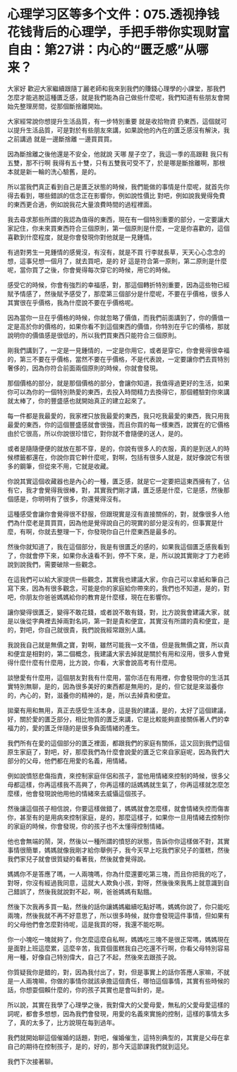 # 心理学习区等多个文件：075.透视挣钱花钱背后的心理学，手把手带你实现财富自由：第27讲：内心的“匮乏感”从哪来？

大家好 歡迎大家繼續跟隨丁麗老師和我來到我們的賺錢心理學的小課堂，那我們怎麼才能逃脫這種匱乏感，就是我們能為自己做些什麼呢，我們知道有些朋友會開始先整理房間，從那個斷捨離開始。

大家經常說你想提升生活品質，有一步特別重要 就是收拾物資 扔東西，這個就可以提升生活品質，可是對於有些朋友來講，如果說他的內在的匱乏感沒有解決，我之前講過 就是一邊斷捨離 一邊買買買。

因為斷捨離之後他還是不安全，他就說 天哪 屋子空了，我這一季的高跟鞋 我只有五雙，那不行啊 我得有五十雙，只有五雙我可受不了，於是哪是斷捨離啊，那根本就是新一輪的洗心驗舊，是的。

所以當我們真正看到自己是匱乏狀態的時候，我們能做的事情是什麼呢，就首先你得去看到，哪些錯誤的信念正在影響你，例如說性價比 對吧，例如說我覺得免費的東西更合適，例如說我花大量浪費時間的過程裡面。

我去尋求那些所謂的我認為值得的東西，現在有一個特別重要的部分，一定要讓大家記住，你未來買東西符合三個原則，第一個原則是什麼，一定是你喜歡的，這個喜歡到什麼程度，就是你會發現你對他就是一見鍾情。

有過對男生一見鍾情的感覺沒，有沒有，就是不買 行李就長草，天天心心念念的想，這事兒想一個月了，就去買吧，是的 好 這是符合第一原則，第二原則是什麼呢，當你買了之後，你會覺得每次穿它的時候，用它的時候。

感受它的時候，你會有強烈的幸福感，對，那這個轉折特別重要，因為這些物已經賦予情感了，然後賦予感受了，那麼第三個部分是什麼呢，不要在乎價格，很多人其實很在乎價格，我為什麼說不要在乎價格呢。

因為當你一旦在乎價格的時候，你就忽略了價值，而我們前面講到了，你的價值一定是高於你的價格的，如果你看不到這個東西的價值，你特別在乎它的價格，那就說明你的價值感是很低的，所以我們買東西只能符合三個原則。

剛我們講到了，一定是一見鍾情的，一定是你用它，或者是穿它，你會覺得很幸福的，第三不要在乎價格，當然不要在乎價格，不是代表說，一定要讓你們去買特別奢侈的，因為你符合前面兩個原則的時候，你就會發現。

那個價格的部分，就是那個價格的部分，會讓你知道，我值得過更好的生活，如果你可以為你的一個特別熱愛的東西，去投入時間精力去換得它，那個體驗對你來講就太棒了，你的豐盛感也就開始真正的建立起來了。

每一件都是我最愛的，我家裡只放我最愛的東西，我只吃我最愛的東西，我只用我最愛的東西，你的這個豐盛感就會很強，而且你買的每一樣東西，說實在的它價格由於它很高，所以你說很珍惜它，對你就不會隨便的送人，是的。

或者是隨隨便便的就放在那不穿，是的，你說有很多人的衣服，真的是到送人的時候標籤都還在，你說你買它幹什麼呢，對啊，包括有很多人就是，就好像說它有很多的鋼筆，但從來不用，它就是收藏。

你說其實這個收藏器也是內心的一種，匱乏感，就是它一定要把這東西擁有了，佔有它，我才會覺得我很棒，對，其實我們剛才講，匱乏感是什麼，它是感，然後那個感是，你明明有了很多，你還覺得沒有。

這種感受會讓你會覺得很不舒服，但跟現實是沒有直接關係的，對，就像很多人他們為什麼老是買買買，因為他是覺得說自己的現實的部分是沒有的，但事實是什麼，有啊，你就去整理一下，你發現你自己什麼東西是最多的。

然後你就知道了，我在這個部分，我是有很匱乏的感的，如果我這個匱乏感我看到了，你就會停下來，如果你永遠看不到，停不下來，是，所以說其實剛才丁力老師說到說我們，需要破除一些觀念。

在這我們可以給大家提供一些觀念，其實我也建議大家，你自己可以拿紙和筆自己寫下來，因為有很多觀念，可能是你的家庭給你帶來的，我們也不知道，是的，對吧，你朋友你爸爸媽媽給你的教育是什麼樣，現在在影響你。

讓你變得很匱乏，變得不敢花錢，或者說不敢有錢，對，比方說我會建議大家，就是以後從字典裡去掉兩對名詞，第一對是貴和便宜，其實沒有所謂的貴和便宜，是的，對吧，你自己就很貴，我們說我經常跟別人講。

我說我自己就是無價之寶，對啊，雖然可能我一文不值，但是我無價之寶，所以貴和便宜是相對的，第二個概念，我建議大家去掉就是關於有用和沒用，很多人會覺得什麼什麼有什麼用，比方說，你看，大家會說高考有什麼用。

談戀愛有什麼用，這個朋友對我有什麼用，當你活在有用裡，你會發現你的生活其實特別無聊，是的，因為很多美好的東西都是無用的，是的，但它就是來滋養你的，內心的，對，滋養你的精神的，是，所以去掉貴和便宜。

拋棄有用和無用，真正去感受生活本身，這是我的建議，是的，太好了這個建議，好，關於愛的匱乏部分，相比物質的匱乏來講，它是比較能夠直接關係著人們的幸福力的，愛的匱乏伴隨的是很多負面情緒的產生。

我們所有在愛的這個部分的匱乏裡面，都跟我們的家庭有關係，這又回到我們這個原生家庭了，對吧，好，那麼我們為什麼會說愛的匱乏它來自家庭呢，因為我們大部分的父母，他們都在用愛的名義，用情緒。

例如說憤怒悲傷指責，來控制家庭伴侶和孩子，當他用情緒來控制的時候，很多父母都這樣，你再這樣我不高興了，你再這樣的話媽媽就生氣了，你再這樣就怎麼怎麼樣，他會發現說他用他的情緒來去威懾這個孩子。

然後讓這個孩子相信說，你要這樣做錯了，媽媽就會怎麼樣，就會情緒失控而傷害你，甚至有的是用病來控制家庭，是的，那麼這樣子，如果你一旦用情緒去控制你的家庭的時候，你會發現，你的孩子也不太懂得控制情緒。

他也會無端的鬧，哭，然後以一種所謂的憤怒的狀態，告訴你你這樣做不對，其實事情很簡單，媽媽就像我剛才給你舉例子，我今天早上吃我們家兒子的蛋糕，然後我們家兒子就會很質疑的看著我，然後就會覺得說。

媽媽你不是答應了嗎，一人兩塊嗎，你為什麼還要吃第三塊，而且你把我的吃了，對呀，你沒有經過我同意，這就大人欺負小孩，對呀，然後後來我馬上就意識到自己錯誤了，然後我就說對不起，啊，爸爸媽媽有點餓。

然後下次我再多買一點，然後的話你讓媽媽繼續吃點好嗎，媽媽你說了，你只能吃兩塊，然後我就不再不好意思了，所以很多時候，就你會發現這件事情，但如果有的父母他們會怎麼對待呢，這是我買的呀，我還不能吃啊。

你一小塊吃一塊就夠了，你怎麼這麼自私啊，媽媽吃三塊不是很正常嗎，媽媽現在是面對上班這麼累，這麼辛苦，我買個蛋糕我自己吃還不行啊，你看父母特別容易用一種，好像自己特別偉大，自己了不起，然後來去跟孩子說。

你質疑我你是錯的，對，因為我付出了，對，但是事實上的話你答應人家嘛，不就是一人兩塊嘛，你做的事情你就該承擔這個責任，哪怕這個事情，其實有些時候的話，你想耍個賴什麼的，你的孩子其實也是會叫針的，是。

所以說，其實在我學了心理學之後，我對偉大的父愛母愛，無私的父愛母愛這樣的詞呢，都會多想想，因為我們會發現，用愛的名義來實施的控制，這樣的事情太多了，真的太多了，比方說現在每到過年。

我們就開始聊這個催婚的話題，對吧，催婚催生，這特別典型的，其實是父母在拿自己的期待在控制孩子，是的，好的，那今天這節課我們就到這兒。

我們下次接著聊。